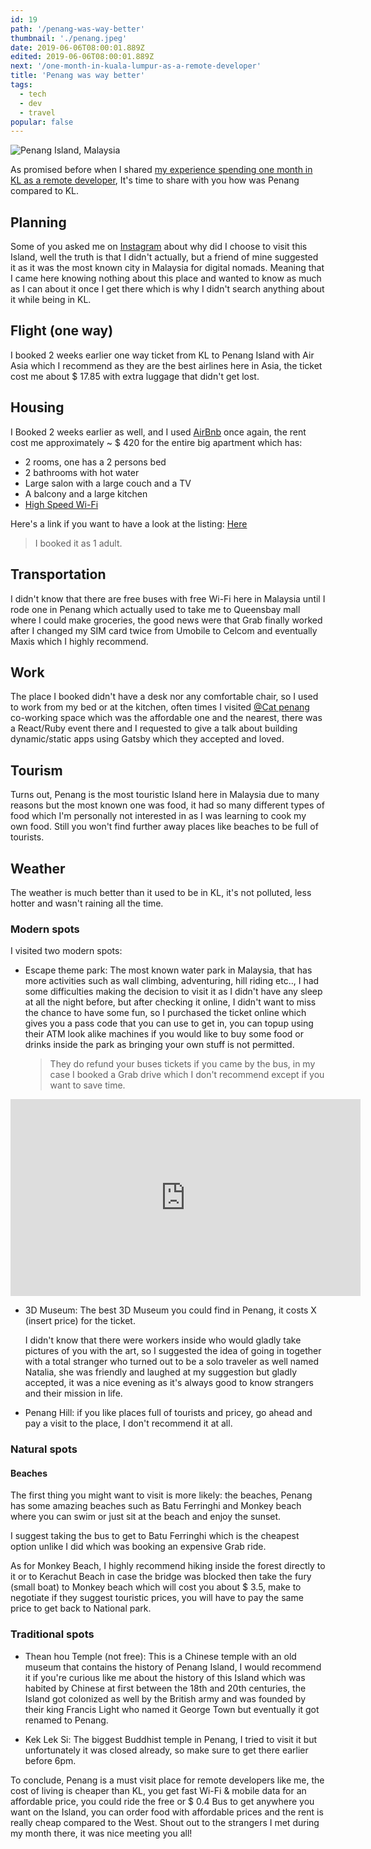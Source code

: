 ```yaml
---
id: 19
path: '/penang-was-way-better'
thumbnail: './penang.jpeg'
date: 2019-06-06T08:00:01.889Z
edited: 2019-06-06T08:00:01.889Z
next: '/one-month-in-kuala-lumpur-as-a-remote-developer'
title: 'Penang was way better'
tags:
  - tech
  - dev
  - travel
popular: false
---
```


![Penang Island, Malaysia](penang.jpeg)

As promised before when I shared [my experience spending one month in KL as a remote developer](/one-month-in-kuala-lumpur-as-a-remote-developer), It's time to share with you how was Penang compared to KL.

## Planning

Some of you asked me on [Instagram](https://instagram.com/smakosh19) about why did I choose to visit this Island, well the truth is that I didn't actually, but a friend of mine suggested it as it was the most known city in Malaysia for digital nomads. Meaning that I came here knowing nothing about this place and wanted to know as much as I can about it once I get there which is why I didn't search anything about it while being in KL.

## Flight (one way)

I booked 2 weeks earlier one way ticket from KL to Penang Island with Air Asia which I recommend as they are the best airlines here in Asia, the ticket cost me about \$ 17.85 with extra luggage that didn't get lost.

## Housing

I Booked 2 weeks earlier as well, and I used [AirBnb](https://www.airbnb.com/c/ismailg745?currency=USD) once again, the rent cost me approximately ~ \$ 420 for the entire big apartment which has:

- 2 rooms, one has a 2 persons bed
- 2 bathrooms with hot water
- Large salon with a large couch and a TV
- A balcony and a large kitchen
- [High Speed Wi-Fi](https://www.speedtest.net/result/a/4921524385)

Here's a link if you want to have a look at the listing: [Here](https://www.airbnb.com/rooms/21373724)

> I booked it as 1 adult.

## Transportation

I didn't know that there are free buses with free Wi-Fi here in Malaysia until I rode one in Penang which actually used to take me to Queensbay mall where I could make groceries, the good news were that Grab finally worked after I changed my SIM card twice from Umobile to Celcom and eventually Maxis which I highly recommend.

## Work

The place I booked didn't have a desk nor any comfortable chair, so I used to work from my bed or at the kitchen, often times I visited [@Cat penang](https://acatpenang.com/?ref=dev.meralus.com) co-working space which was the affordable one and the nearest, there was a React/Ruby event there and I requested to give a talk about building dynamic/static apps using Gatsby which they accepted and loved.

## Tourism

Turns out, Penang is the most touristic Island here in Malaysia due to many reasons but the most known one was food, it had so many different types of food which I'm personally not interested in as I was learning to cook my own food. Still you won't find further away places like beaches to be full of tourists.

## Weather

The weather is much better than it used to be in KL, it's not polluted, less hotter and wasn't raining all the time.

### Modern spots

I visited two modern spots:

- Escape theme park:
  The most known water park in Malaysia, that has more activities such as wall climbing, adventuring, hill riding etc.., I had some difficulties making the decision to visit it as I didn't have any sleep at all the night before, but after checking it online, I didn't want to miss the chance to have some fun, so I purchased the ticket online which gives you a pass code that you can use to get in, you can topup using their ATM look alike machines if you would like to buy some food or drinks inside the park as bringing your own stuff is not permitted.

  > They do refund your buses tickets if you came by the bus, in my case I booked a Grab drive which I don't recommend except if you want to save time.

<div class="responsiveVideo">
    <iframe width="560" height="315" src="https://www.youtube.com/embed/BHmS-h8Jt9w" frameborder="0" allow="encrypted-media" allowfullscreen></iframe>
</div>

- 3D Museum:
  The best 3D Museum you could find in Penang, it costs X (insert price) for the ticket.

  I didn't know that there were workers inside who would gladly take pictures of you with the art, so I suggested the idea of going in together with a total stranger who turned out to be a solo traveler as well named Natalia, she was friendly and laughed at my suggestion but gladly accepted, it was a nice evening as it's always good to know strangers and their mission in life.

- Penang Hill:
  if you like places full of tourists and pricey, go ahead and pay a visit to the place, I don't recommend it at all.

### Natural spots

#### Beaches

The first thing you might want to visit is more likely: the beaches, Penang has some amazing beaches such as Batu Ferringhi and Monkey beach where you can swim or just sit at the beach and enjoy the sunset.

I suggest taking the bus to get to Batu Ferringhi which is the cheapest option unlike I did which was booking an expensive Grab ride.

As for Monkey Beach, I highly recommend hiking inside the forest directly to it or to Kerachut Beach in case the bridge was blocked then take the fury (small boat) to Monkey beach which will cost you about \$ 3.5, make to negotiate if they suggest touristic prices, you will have to pay the same price to get back to National park.

### Traditional spots

- Thean hou Temple (not free):
  This is a Chinese temple with an old museum that contains the history of Penang Island, I would recommend it if you're curious like me about the history of this Island which was habited by Chinese at first between the 18th and 20th centuries, the Island got colonized as well by the British army and was founded by their king Francis Light who named it George Town but eventually it got renamed to Penang.

- Kek Lek Si:
  The biggest Buddhist temple in Penang, I tried to visit it but unfortunately it was closed already, so make sure to get there earlier before 6pm.

To conclude, Penang is a must visit place for remote developers like me, the cost of living is cheaper than KL, you get fast Wi-Fi & mobile data for an affordable price, you could ride the free or \$ 0.4 Bus to get anywhere you want on the Island, you can order food with affordable prices and the rent is really cheap compared to the West. Shout out to the strangers I met during my month there, it was nice meeting you all!
